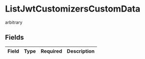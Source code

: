 # ListJwtCustomizersCustomData

arbitrary


## Fields

| Field       | Type        | Required    | Description |
| ----------- | ----------- | ----------- | ----------- |